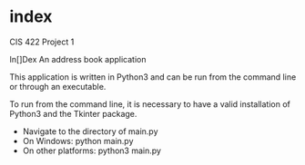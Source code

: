 # index
CIS 422 Project 1

In[]Dex
An address book application

This application is written in Python3 and can be run from the command line
or through an executable.

To run from the command line, it is necessary to have a valid installation of Python3 and
the Tkinter package.

- Navigate to the directory of main.py
- On Windows: python main.py
- On other platforms: python3 main.py

